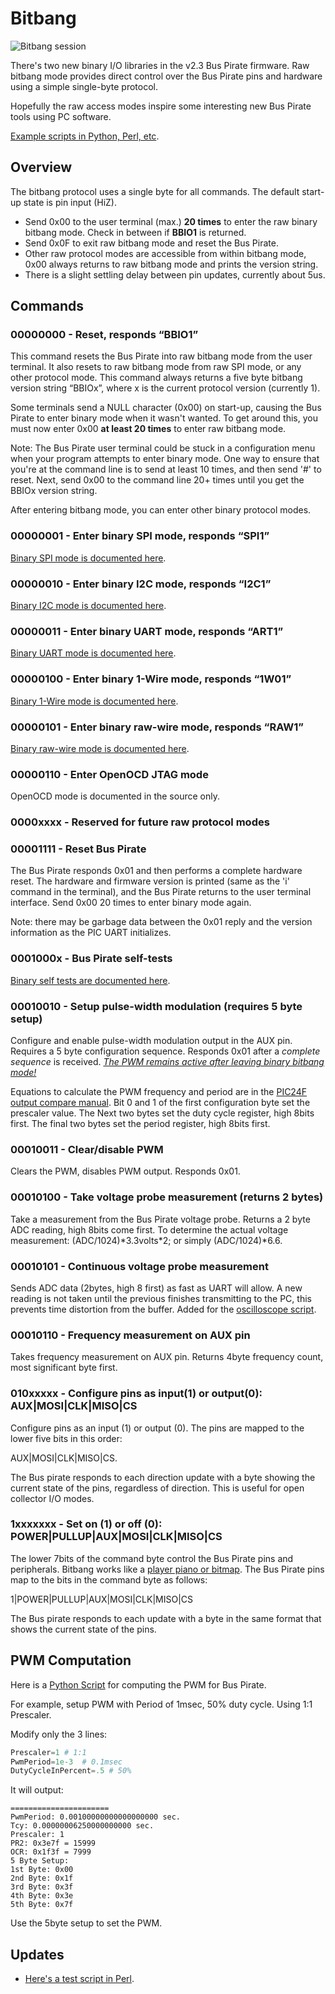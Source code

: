 Bitbang
=======

![Bitbang session](https://raw.githubusercontent.com/BusPirate/Bus_Pirate/master/Documentation/images/Rawspi.png)

There's two new binary I/O libraries in the v2.3 Bus Pirate firmware. Raw bitbang mode provides direct control over the Bus Pirate pins and hardware using a simple single-byte protocol.

Hopefully the raw access modes inspire some interesting new Bus Pirate tools using PC software.

[Example scripts in Python, Perl, etc](https://github.com/BusPirate/Bus_Pirate/tree/master/scripts).

Overview
--------

The bitbang protocol uses a single byte for all commands. The default start-up state is pin input (HiZ).

-   Send 0x00 to the user terminal (max.) **20 times** to enter the raw binary bitbang mode. Check in between if **BBIO1** is returned.
-   Send 0x0F to exit raw bitbang mode and reset the Bus Pirate.
-   Other raw protocol modes are accessible from within bitbang mode, 0x00 always returns to raw bitbang mode and prints the version string.
-   There is a slight settling delay between pin updates, currently about 5us.

Commands
--------

### 00000000 - Reset, responds “BBIO1”
  
This command resets the Bus Pirate into raw bitbang mode from the user terminal. It also resets to raw bitbang mode from raw SPI mode, or any other protocol mode. This command always returns a five byte bitbang version string “BBIOx”, where x is the current protocol version (currently 1).

Some terminals send a NULL character (0x00) on start-up, causing the Bus Pirate to enter binary mode when it wasn't wanted. To get around this, you must now enter 0x00 **at least 20 times** to enter raw bitbang mode.

Note: The Bus Pirate user terminal could be stuck in a configuration menu when your program attempts to enter binary mode. One way to ensure that you're at the command line is to send <enter> at least 10 times, and then send '\#' to reset. Next, send 0x00 to the command line 20+ times until you get the BBIOx version string.

After entering bitbang mode, you can enter other binary protocol modes.

### 00000001 - Enter binary SPI mode, responds “SPI1”
  
[Binary SPI mode is documented here](spi.md).

### 00000010 - Enter binary I2C mode, responds “I2C1”
  
[Binary I2C mode is documented here](i2c.md).

### 00000011 - Enter binary UART mode, responds “ART1”
  
[Binary UART mode is documented here](uart.md).

### 00000100 - Enter binary 1-Wire mode, responds “1W01”
  
[Binary 1-Wire mode is documented here](1-wire.md).

### 00000101 - Enter binary raw-wire mode, responds “RAW1”
  
[Binary raw-wire mode is documented here](raw_2-wire.md).

### 00000110 - Enter OpenOCD JTAG mode
  
OpenOCD mode is documented in the source only.

### 0000xxxx - Reserved for future raw protocol modes

### 00001111 - Reset Bus Pirate
  
The Bus Pirate responds 0x01 and then performs a complete hardware reset. The hardware and firmware version is printed (same as the 'i' command in the terminal), and the Bus Pirate returns to the user terminal interface. Send 0x00 20 times to enter binary mode again.

Note: there may be garbage data between the 0x01 reply and the version information as the PIC UART initializes.

### 0001000x - Bus Pirate self-tests
  
[Binary self tests are documented here](self-test.md).

### 00010010 - Setup pulse-width modulation (requires 5 byte setup)
  
Configure and enable pulse-width modulation output in the AUX pin. Requires a 5 byte configuration sequence. Responds 0x01 after a *complete sequence* is received. <span style="text-decoration: underline;">*The PWM remains active after leaving binary bitbang mode!*</span>

Equations to calculate the PWM frequency and period are in the [PIC24F output compare manual](http://ww1.microchip.com/downloads/en/DeviceDoc/39706a.pdf). Bit 0 and 1 of the first configuration byte set the prescaler value. The Next two bytes set the duty cycle register, high 8bits first. The final two bytes set the period register, high 8bits first.

### 00010011 - Clear/disable PWM
  
Clears the PWM, disables PWM output. Responds 0x01.

### 00010100 - Take voltage probe measurement (returns 2 bytes)
  
Take a measurement from the Bus Pirate voltage probe. Returns a 2 byte ADC reading, high 8bits come first. To determine the actual voltage measurement: (ADC/1024)\*3.3volts\*2; or simply (ADC/1024)\*6.6.

### 00010101 - Continuous voltage probe measurement
  
Sends ADC data (2bytes, high 8 first) as fast as UART will allow. A new reading is not taken until the previous finishes transmitting to the PC, this prevents time distortion from the buffer. Added for the [oscilloscope script](http://dangerousprototypes.com/forum/index.php?topic=976.0).

### 00010110 - Frequency measurement on AUX pin
  
Takes frequency measurement on AUX pin. Returns 4byte frequency count, most significant byte first.

### 010xxxxx - Configure pins as input(1) or output(0): AUX|MOSI|CLK|MISO|CS
  
Configure pins as an input (1) or output (0). The pins are mapped to the lower five bits in this order:

AUX|MOSI|CLK|MISO|CS.

  
The Bus pirate responds to each direction update with a byte showing the current state of the pins, regardless of direction. This is useful for open collector I/O modes.

### 1xxxxxxx - Set on (1) or off (0): POWER|PULLUP|AUX|MOSI|CLK|MISO|CS

  
The lower 7bits of the command byte control the Bus Pirate pins and peripherals. Bitbang works like a [player piano or bitmap](http://hackaday.com/2009/09/22/introduction-to-ftdi-bitbang-mode/). The Bus Pirate pins map to the bits in the command byte as follows:

  
1|POWER|PULLUP|AUX|MOSI|CLK|MISO|CS

  
The Bus pirate responds to each update with a byte in the same format that shows the current state of the pins.

PWM Computation
---------------

Here is a [Python Script](http://codepad.org/qtYpZmIF) for computing the PWM for Bus Pirate.

For example, setup PWM with Period of 1msec, 50% duty cycle. Using 1:1 Prescaler.

Modify only the 3 lines:

```python
Prescaler=1 # 1:1
PwmPeriod=1e-3  # 0.1msec
DutyCycleInPercent=.5 # 50%
```

It will output:

```
======================
PwmPeriod: 0.00100000000000000000 sec.
Tcy: 0.00000006250000000000 sec.
Prescaler: 1
PR2: 0x3e7f = 15999
OCR: 0x1f3f = 7999
5 Byte Setup:
1st Byte: 0x00
2nd Byte: 0x1f
3rd Byte: 0x3f
4th Byte: 0x3e
5th Byte: 0x7f
```

Use the 5byte setup to set the PWM.

Updates
-------

- [Here's a test script in Perl](http://dangerousprototypes.com/2009/10/12/bus-pirate-binmode-perl-test-script/).
